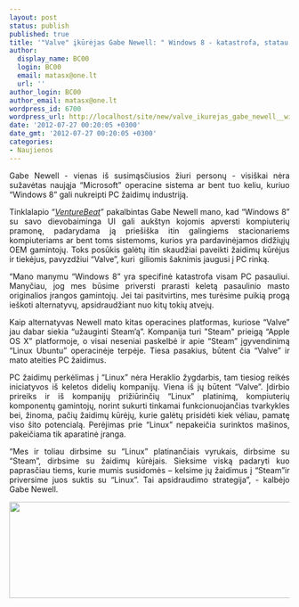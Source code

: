```yaml
---
layout: post
status: publish
published: true
title: '"Valve" įkūrėjas Gabe Newell: " Windows 8 - katastrofa, statau už Linux"'
author:
  display_name: BC00
  login: BC00
  email: matasx@one.lt
  url: ''
author_login: BC00
author_email: matasx@one.lt
wordpress_id: 6700
wordpress_url: http://localhost/site/new/valve_ikurejas_gabe_newell__windows_8__katastrofa_statau_uz_linux/
date: '2012-07-27 00:20:05 +0300'
date_gmt: '2012-07-27 00:20:05 +0300'
categories:
- Naujienos
---
```

<p style="text-align: justify;">
	Gabe Newell - vienas i&scaron; susimąsčiusios žiuri personų - visi&scaron;kai nėra sužavėtas naująja &ldquo;Microsoft&rdquo; operacine sistema ar bent tuo keliu, kuriuo &ldquo;Windows 8&rdquo; gali nukreipti PC žaidimų industriją.</p>
<p style="text-align: justify;">
	Tinklalapio &ldquo;<a href="http://venturebeat.com/2012/07/25/valves-gabe-newell-talks/"><em>VentureBeat</em></a>&rdquo; pakalbintas Gabe Newell mano, kad &ldquo;Windows 8&rdquo; su savo dievobaiminga UI gali auk&scaron;tyn kojomis apversti kompiuterių pramonę, padarydama ją prie&scaron;i&scaron;ka itin galingiems stacionariems kompiuteriams ar bent toms sistemoms, kurios yra pardavinėjamos didžiųjų OEM gamintojų. Toks posūkis galėtų itin skaudžiai paveikti žaidimų kūrėjus ir tiekėjus, pavyzdžiui &ldquo;Valve&rdquo;, kuri&nbsp; giliomis &scaron;aknimis įaugusi į PC rinką.</p>
<p style="text-align: justify;">
	&ldquo;Mano manymu &ldquo;Windows 8&rdquo; yra specifinė katastrofa visam PC pasauliui. Manyčiau, jog mes būsime priversti prarasti keletą pasaulinio masto originalios įrangos gamintojų. Jei tai pasitvirtins, mes turėsime puikią progą ie&scaron;koti alternatyvų, apsidraudžiant nuo kitų tokių atvejų.</p>
<p style="text-align: justify;">
	Kaip alternatyvas Newell mato kitas operacines platformas, kuriose &ldquo;Valve&rdquo; jau dabar siekia &ldquo;užauginti Steam&rsquo;ą&rdquo;. Kompanija turi &quot;Steam&quot; prieigą &ldquo;Apple OS X&rdquo; platformoje, o visai neseniai paskelbė ir apie &ldquo;Steam&rdquo; įgyvendinimą &ldquo;Linux Ubuntu&rdquo; operacinėje terpėje. Tiesa pasakius, būtent čia &ldquo;Valve&rdquo; ir mato ateities PC žaidimus.</p>
<p style="text-align: justify;">
	PC žaidimų perkėlimas į &ldquo;Linux&rdquo; nėra Heraklio žygdarbis, tam tiesiog reikės iniciatyvos i&scaron; keletos didelių kompanijų. Viena i&scaron; jų būtent &ldquo;Valve&rdquo;. Įdirbio prireiks ir i&scaron; kompanijų prižiūrinčių &ldquo;Linux&rdquo; platinimą, kompiuterių komponentų gamintojų, norint sukurti tinkamai funkcionuojančias tvarkykles bei, žinoma, pačių žaidimų kūrėjų, kurie galėtų prisidėti kiek vėliau, pamatę viso &scaron;ito potencialą. Perėjimas prie &ldquo;Linux&rdquo; nepakeičia surinktos ma&scaron;inos, pakeičiama tik aparatinė įranga.</p>
<p style="text-align: justify;">
	&ldquo;Mes ir toliau dirbsime su &ldquo;Linux&rdquo; platinančiais vyrukais, dirbsime su &ldquo;Steam&rdquo;, dirbsime su žaidimų kūrėjais. Sieksime viską padaryti kuo paprasčiau tiems, kurie mumis susidomės &ndash; kelsime jų žaidimus į &ldquo;Steam&rdquo;ir priversime juos suktis su &ldquo;Linux&rdquo;. Tai apsidraudimo strategija&rdquo;, - kalbėjo Gabe Newell.</p>
<p>
	<img alt="" src="http://technews.lt/userfiles/Valve_Gabe_Newell.jpg" style="width: 520px; height: 173px;" /></p>
